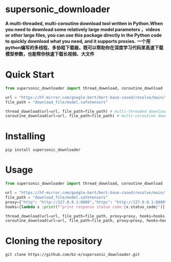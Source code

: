 # supersonic_downloader
**A multi-threaded, multi-coroutine download tool written in Python.When you need to download some relatively large model parameters ，videos or other large files, you can use this package directly in the Python code to quickly download what you need, and it supports proxies.**
**一个用python编写的多线程、多协程下载器，既可以帮助你在深度学习代码里高速下载模型参数，也能帮你快速下载长视频、大文件**

# Quick Start
```python
from supersonic_downloader import thread_download, coroutine_download

url = "https://hf-mirror.com/google-bert/bert-base-cased/resolve/main/flax_model.msgpack?download=true"
file_path = "download_file/model.safetensors"

thread_download(url=url, file_path=file_path) # multi-threaded download
coroutine_download(url=url, file_path=file_path) # multi-coroutine download
```

# Installing
```shell
pip install supersonic_downloader
```
# Usage
```python
from supersonic_downloader import thread_download, coroutine_download

url = "https://hf-mirror.com/google-bert/bert-base-cased/resolve/main/flax_model.msgpack?download=true"
file_path = "download_file/model.safetensors"
proxy={"http": "http://127.0.0.1:8080","https": "http://127.0.0.1:8080"} # [optional]
hooks=[lambda x :print(f"print response statue code:{x.status_code}")] # [optional] after response, you can do something

thread_download(url=url, file_path=file_path, proxy=proxy, hooks=hooks) # multi-threaded download
coroutine_download(url=url, file_path=file_path, proxy=proxy, hooks=hooks) # multi-coroutine download

```


# Cloning the repository
```shell
git clone https://github.com/bz-e/supersonic_downloader.git
```



